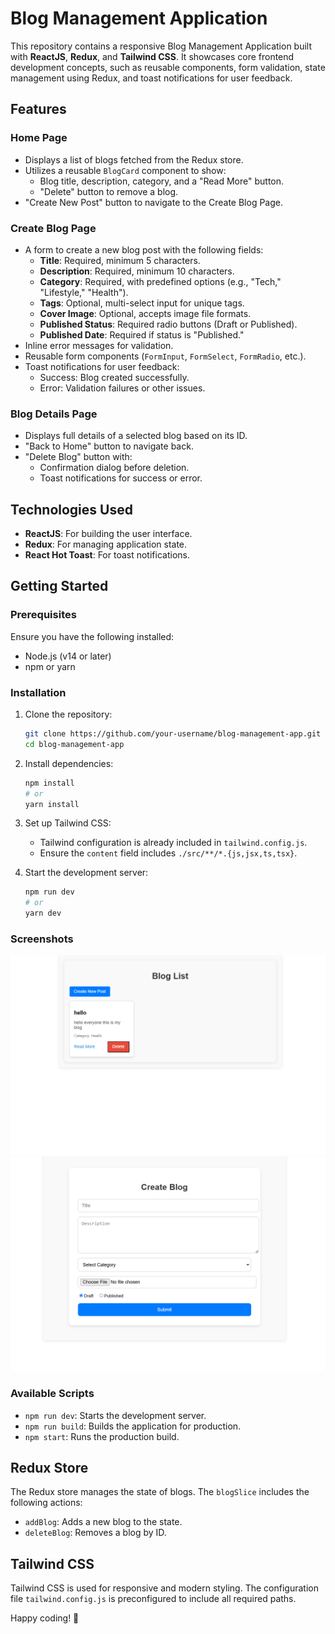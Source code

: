 # Blog Management Application

This repository contains a responsive Blog Management Application built with **ReactJS**, **Redux**, and **Tailwind CSS**. It showcases core frontend development concepts, such as reusable components, form validation, state management using Redux, and toast notifications for user feedback.

## Features

### Home Page

- Displays a list of blogs fetched from the Redux store.
- Utilizes a reusable `BlogCard` component to show:
  - Blog title, description, category, and a "Read More" button.
  - "Delete" button to remove a blog.
- "Create New Post" button to navigate to the Create Blog Page.

### Create Blog Page

- A form to create a new blog post with the following fields:
  - **Title**: Required, minimum 5 characters.
  - **Description**: Required, minimum 10 characters.
  - **Category**: Required, with predefined options (e.g., "Tech," "Lifestyle," "Health").
  - **Tags**: Optional, multi-select input for unique tags.
  - **Cover Image**: Optional, accepts image file formats.
  - **Published Status**: Required radio buttons (Draft or Published).
  - **Published Date**: Required if status is "Published."
- Inline error messages for validation.
- Reusable form components (`FormInput`, `FormSelect`, `FormRadio`, etc.).
- Toast notifications for user feedback:
  - Success: Blog created successfully.
  - Error: Validation failures or other issues.

### Blog Details Page

- Displays full details of a selected blog based on its ID.
- "Back to Home" button to navigate back.
- "Delete Blog" button with:
  - Confirmation dialog before deletion.
  - Toast notifications for success or error.

## Technologies Used

- **ReactJS**: For building the user interface.
- **Redux**: For managing application state.
- **React Hot Toast**: For toast notifications.

## Getting Started

### Prerequisites

Ensure you have the following installed:

- Node.js (v14 or later)
- npm or yarn

### Installation

1. Clone the repository:
   ```bash
   git clone https://github.com/your-username/blog-management-app.git
   cd blog-management-app
   ```
2. Install dependencies:
   ```bash
   npm install
   # or
   yarn install
   ```
3. Set up Tailwind CSS:

   - Tailwind configuration is already included in `tailwind.config.js`.
   - Ensure the `content` field includes `./src/**/*.{js,jsx,ts,tsx}`.

4. Start the development server:
   ```bash
   npm run dev
   # or
   yarn dev
   ```

### Screenshots

<img src="./public/png1.png">
<img src="./public/png2.png">

### Available Scripts

- `npm run dev`: Starts the development server.
- `npm run build`: Builds the application for production.
- `npm start`: Runs the production build.

## Redux Store

The Redux store manages the state of blogs. The `blogSlice` includes the following actions:

- `addBlog`: Adds a new blog to the state.
- `deleteBlog`: Removes a blog by ID.

## Tailwind CSS

Tailwind CSS is used for responsive and modern styling. The configuration file `tailwind.config.js` is preconfigured to include all required paths.

Happy coding! 🎉

